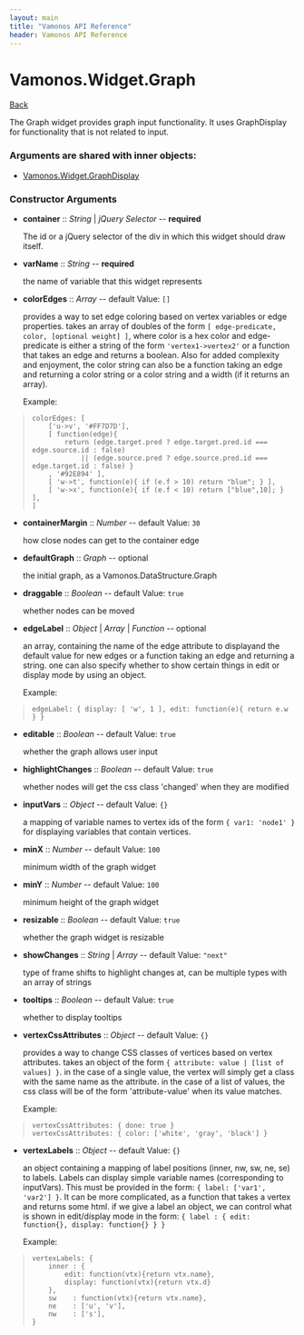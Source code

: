```yaml
---
layout: main
title: "Vamonos API Reference"
header: Vamonos API Reference
---
```



Vamonos.Widget.Graph
====================

[Back](index.html)

The Graph widget provides graph input functionality. It uses GraphDisplay for functionality that is not related to input.


### Arguments are shared with inner objects:

 * [Vamonos.Widget.GraphDisplay](widget-graphdisplay.html)


### Constructor Arguments

 * **container** :: *String* | *jQuery Selector* -- **required**

    The id or a jQuery selector of the div in which this widget should draw itself.



 * **varName** :: *String* -- **required**

    the name of variable that this widget represents



 * **colorEdges** :: *Array* -- default Value: `[]`

    provides a way to set edge coloring based on vertex variables or edge properties. takes an array of doubles of the form  `[ edge-predicate, color, [optional weight] ]`, where color is a hex color and edge-predicate is either a string of the form `'vertex1->vertex2'` or a function that takes an edge and returns a boolean. Also for added complexity and enjoyment, the color string can also be a function taking an edge and returning a color string or a color string and a width (if it returns an array).

    Example:

>     colorEdges: [
>         ['u->v', '#FF7D7D'],
>         [ function(edge){
>             return (edge.target.pred ? edge.target.pred.id === edge.source.id : false)
>                 || (edge.source.pred ? edge.source.pred.id === edge.target.id : false) }
>         , '#92E894' ],
>         [ 'w->t', function(e){ if (e.f > 10) return "blue"; } ],
>         [ 'w->x', function(e){ if (e.f < 10) return ["blue",10]; } ],
>     ]



 * **containerMargin** :: *Number* -- default Value: `30`

    how close nodes can get to the container edge



 * **defaultGraph** :: *Graph* -- optional

    the initial graph, as a Vamonos.DataStructure.Graph



 * **draggable** :: *Boolean* -- default Value: `true`

    whether nodes can be moved



 * **edgeLabel** :: *Object* | *Array* | *Function* -- optional

    an array, containing the name of the edge attribute to displayand the default value for new edges or a function taking an edge and returning a string. one can also specify whether to show certain things in edit or display mode by using an object.

    Example:

>     edgeLabel: { display: [ 'w', 1 ], edit: function(e){ return e.w } }



 * **editable** :: *Boolean* -- default Value: `true`

    whether the graph allows user input



 * **highlightChanges** :: *Boolean* -- default Value: `true`

    whether nodes will get the css class 'changed' when they are modified



 * **inputVars** :: *Object* -- default Value: `{}`

    a mapping of variable names to vertex ids of the form                 `{ var1: 'node1' }` for displaying variables that contain                 vertices.



 * **minX** :: *Number* -- default Value: `100`

    minimum width of the graph widget



 * **minY** :: *Number* -- default Value: `100`

    minimum height of the graph widget



 * **resizable** :: *Boolean* -- default Value: `true`

    whether the graph widget is resizable



 * **showChanges** :: *String* | *Array* -- default Value: `"next"`

    type of frame shifts to highlight changes at, can be multiple types with an array of strings



 * **tooltips** :: *Boolean* -- default Value: `true`

    whether to display tooltips



 * **vertexCssAttributes** :: *Object* -- default Value: `{}`

    provides a way to change CSS classes of vertices based on vertex attributes. takes an object of the form `{ attribute: value | [list of values] }`. in the case of a single value,  the vertex will simply get a class with the same name as the attribute. in the case of a list of values, the css class will be of the form 'attribute-value' when its value matches.

    Example:

>     vertexCssAttributes: { done: true }
>     vertexCssAttributes: { color: ['white', 'gray', 'black'] }



 * **vertexLabels** :: *Object* -- default Value: `{}`

    an object containing a mapping of label positions (inner, nw, sw, ne, se) to labels. Labels can display simple variable names (corresponding to inputVars). This must be provided in the form: `{ label: ['var1', 'var2'] }`. It can be more complicated, as a function that takes a vertex and returns some html. if we give a label an object, we can control what is shown in edit/display mode in the form: `{ label : { edit: function{}, display: function{} } }`

    Example:

>     vertexLabels: {
>         inner : {
>             edit: function(vtx){return vtx.name}, 
>             display: function(vtx){return vtx.d} 
>         },
>         sw    : function(vtx){return vtx.name}, 
>         ne    : ['u', 'v'],
>         nw    : ['s'],
>     }



